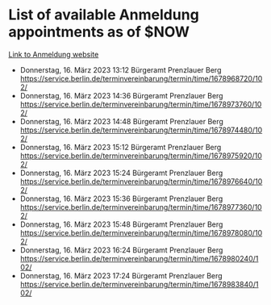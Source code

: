 # List of available Anmeldung appointments as of $NOW
[Link to Anmeldung website](https://service.berlin.de/terminvereinbarung/termin/tag.php?termin=1&anliegen[]=120686&dienstleisterlist=122210,122217,327316,122219,327312,122227,327314,122231,327346,122243,327348,122254,122252,329742,122260,329745,122262,329748,122271,327278,122273,327274,122277,327276,330436,122280,327294,122282,327290,122284,327292,122291,327270,122285,327266,122286,327264,122296,327268,150230,329760,122297,327286,122294,327284,122312,329763,122314,329775,122304,327330,122311,327334,122309,327332,317869,122281,327352,122279,329772,122283,122276,327324,122274,327326,122267,329766,122246,327318,122251,327320,122257,327322,122208,327298,122226,327300&herkunft=http%3A%2F%2Fservice.berlin.de%2Fdienstleistung%2F120686%2F)
- Donnerstag, 16. März 2023 13:12 Bürgeramt Prenzlauer Berg https://service.berlin.de/terminvereinbarung/termin/time/1678968720/102/
- Donnerstag, 16. März 2023 14:36 Bürgeramt Prenzlauer Berg https://service.berlin.de/terminvereinbarung/termin/time/1678973760/102/
- Donnerstag, 16. März 2023 14:48 Bürgeramt Prenzlauer Berg https://service.berlin.de/terminvereinbarung/termin/time/1678974480/102/
- Donnerstag, 16. März 2023 15:12 Bürgeramt Prenzlauer Berg https://service.berlin.de/terminvereinbarung/termin/time/1678975920/102/
- Donnerstag, 16. März 2023 15:24 Bürgeramt Prenzlauer Berg https://service.berlin.de/terminvereinbarung/termin/time/1678976640/102/
- Donnerstag, 16. März 2023 15:36 Bürgeramt Prenzlauer Berg https://service.berlin.de/terminvereinbarung/termin/time/1678977360/102/
- Donnerstag, 16. März 2023 15:48 Bürgeramt Prenzlauer Berg https://service.berlin.de/terminvereinbarung/termin/time/1678978080/102/
- Donnerstag, 16. März 2023 16:24 Bürgeramt Prenzlauer Berg https://service.berlin.de/terminvereinbarung/termin/time/1678980240/102/
- Donnerstag, 16. März 2023 17:24 Bürgeramt Prenzlauer Berg https://service.berlin.de/terminvereinbarung/termin/time/1678983840/102/
